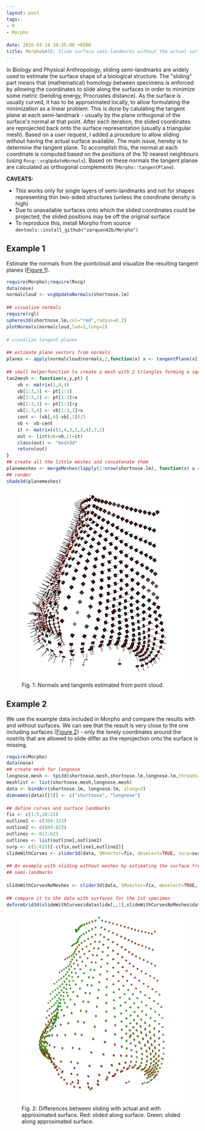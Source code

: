 ```yaml
---
layout: post
tags: 
- R 
- Morpho

date: 2016-03-14 10:25:00 +0200
title: Morpho&#58; Slide surface semi-landmarks without the actual surfaces
---
```


In Biology and Physical Anthropology, sliding semi-landmarks are widely used to estimate the surface shape of a biological structure. The "sliding" part means that (mathematical) homology between specimens is enforced by allowing the coordinates to slide along the surfaces in order to minimize some metric (bending energy, Procrustes distance). As the surface is usually curved, it has to be approximated locally, to allow formulating the minimization as a linear problem. This is done by calulating the tangent plane at each semi-landmark - usually by the plane orthogonal of the surface's normal at that point. After each iteration, the slided coordinates are reprojected back onto the surface representation (usually a triangular mesh).
Based on a user request, I added a procedure to allow sliding without having the actual surface available. The main issue, hereby is to determine the tangent plane. To accomplish this, the normal at each coordinate is computed based on the positions of the 10 nearest neighbours (using ```Rvcg::vcgUpdateNormals```). Based on these normals the tangent planse are calculated as orthogonal complements (```Morpho::tangentPlane```).

**CAVEATS:**

* This works only for single layers of semi-landmarks and not for shapes representing thin two-sided structures (unless the coordinate density is high)
* Due to unavailable surfaces onto which the slided coordinates could be projected, the slided positions may be off the original surface
* To reproduce this, install Morpho from source ```devtools::install_github("zarquon42b/Morpho")```

## Example 1 

Estimate the normals from the pointcloud and visualize the resulting tangent planes (<a href="#Fig1">Figure 1</a>).

```r
require(Morpho);require(Rvcg)
data(nose)
normalcloud <- vcgUpdateNormals(shortnose.lm)

## visualize normals
require(rgl)
spheres3d(shortnose.lm,col="red",radius=0.2)
plotNormals(normalcloud,lwd=2,long=2)

# visualize tangent planes

## estimate plane vectors from normals
planes <- apply(normalcloud$normals,2,function(x) x <- tangentPlane(x[1:3]))

## small helperfunction to create a mesh with 2 triangles forming a square representing the tangent plane
tan2mesh <- function(x,y,pt) {
    vb <- matrix(1,4,4)
    vb[1:3,1] <- pt[1:3]
    vb[1:3,2] <- pt[1:3]+x
    vb[1:3,3] <- pt[1:3]+y
    vb[1:3,4] <- vb[1:3,3]+x
    cent <- (vb[,4]-vb[,1])/2
    vb <- vb-cent
    it <- matrix(c(1,4,3,1,2,4),3,2)
    out <- list(vb=vb,it=it)
    class(out) <- "mesh3d"
    return(out)
}
## create all the little meshes and concatenate them
planemeshes <- mergeMeshes(lapply(1:nrow(shortnose.lm), function(x) x <- tan2mesh(planes[[x]]$y,planes[[x]]$z,normalcloud$vb[,x])))
## render 
shade3d(planemeshes)
```

<a id="Fig1"></a>
<figure class="center">
    <img rel="zoom" src="/resources/images/nose_planes.png" alt="example 1" height="500" >    
    <figcaption>Fig. 1: Normals and tangents estimated from point cloud.</figcaption>

</figure> 



## Example 2

We use the example data included in Morpho and compare the results with and without surfaces. We can see that the result is very close to the one including surfaces (<a href="#Fig2">Figure 2</a>) - only the lonely coordinates around the nostrils that are allowed to slide differ as the reprojection onto the surface is missing.

```r
require(Morpho)
data(nose)
## create mesh for longnose
longnose.mesh <- tps3d(shortnose.mesh,shortnose.lm,longnose.lm,threads=1)
meshlist <- list(shortnose.mesh,longnose.mesh)
data <- bindArr(shortnose.lm, longnose.lm, along=3)
dimnames(data)[[3]] <- c("shortnose", "longnose")

## define curves and surface landmarks
fix <- c(1:5,20:21)
outline1 <- c(304:323)
outline2 <- c(604:623)
outlines <- 611:623
outlines <- list(outline1,outline2)
surp <- c(1:623)[-c(fix,outline1,outline2)]
slideWithCurves <- slider3d(data, SMvector=fix, deselect=TRUE, surp=surp, meshlist=meshlist,iterations=3,outlines=outlines)

## An example with sliding without meshes by estimating the surface from the
## semi-landmarks

slideWithCurvesNoMeshes <- slider3d(data, SMvector=fix, deselect=TRUE, surp=surp,iterations=3,outlines=outlines)

## compare it to the data with surfaces for the 1st specimen
deformGrid3d(slideWithCurves$dataslide[,,1],slideWithCurvesNoMeshes$dataslide[,,1],ngrid = 0)
```

<a id="Fig2"></a>
<figure class="center">
    <img rel="zoom" src="/resources/images/slide_compare_nose.png" alt="example 1" height="500" >    
    <figcaption>Fig. 2: Differences between sliding with actual and with approximated surface. Red: slided along surface. Green: slided along approximated surface.</figcaption>

</figure> 
